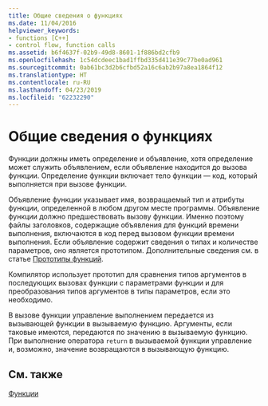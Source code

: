 ```yaml
---
title: Общие сведения о функциях
ms.date: 11/04/2016
helpviewer_keywords:
- functions [C++]
- control flow, function calls
ms.assetid: b6f4637f-02b9-49d8-8601-1f886bd2cfb9
ms.openlocfilehash: 1c54dcdeec1bad1ffbd335d411e39c77be0ad961
ms.sourcegitcommit: 0ab61bc3d2b6cfbd52a16c6ab2b97a8ea1864f12
ms.translationtype: HT
ms.contentlocale: ru-RU
ms.lasthandoff: 04/23/2019
ms.locfileid: "62232290"
---
```

# <a name="overview-of-functions"></a>Общие сведения о функциях

Функции должны иметь определение и объявление, хотя определение может служить объявлением, если объявление находится до вызова функции. Определение функции включает тело функции — код, который выполняется при вызове функции.

Объявление функции указывает имя, возвращаемый тип и атрибуты функции, определенной в любом другом месте программы. Объявление функции должно предшествовать вызову функции. Именно поэтому файлы заголовков, содержащие объявления для функций времени выполнения, включаются в код перед вызовом функции времени выполнения. Если объявление содержит сведения о типах и количестве параметров, оно является прототипом. Дополнительные сведения см. в статье [Прототипы функций](../c-language/function-prototypes.md).

Компилятор использует прототип для сравнения типов аргументов в последующих вызовах функции с параметрами функции и для преобразования типов аргументов в типы параметров, если это необходимо.

В вызове функции управление выполнением передается из вызывающей функции в вызываемую функцию. Аргументы, если таковые имеются, передаются по значению в вызываемую функцию. При выполнение оператора `return` в вызываемой функции управление и, возможно, значение возвращаются в вызывающую функцию.

## <a name="see-also"></a>См. также

[Функции](../c-language/functions-c.md)
